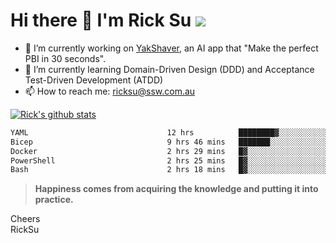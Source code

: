 # Hi there 👋 I'm Rick Su ![](https://komarev.com/ghpvc/?username=ricksu978)
<!--
**ricksu978/ricksu978** is a ✨ _special_ ✨ repository because its `README.md` (this file) appears on your GitHub profile.

Here are some ideas to get you started:
-->
- 🔭 I’m currently working on [YakShaver](https://yakshaver.ai/), an AI app that "Make the perfect PBI in 30 seconds".
- 🌱 I’m currently learning Domain-Driven Design (DDD) and Acceptance Test-Driven Development (ATDD)
- 📫 How to reach me: ricksu@ssw.com.au
<!--
- 👯 I’m looking to collaborate on ...
- 🤔 I’m looking for help with ...
- 💬 Ask me about ...
-->
<!--
- 😄 Pronouns: ...
- ⚡ Fun fact: ...
-->
[![Rick's github stats](https://github-readme-stats.vercel.app/api?username=ricksu978&theme=dark)](https://github.com/ricksu978/ricksu978)

<!--START_SECTION:waka-->

```txt
YAML                               12 hrs          ████████▓░░░░░░░░░░░░░░░░   34.46 %
Bicep                              9 hrs 46 mins   ███████░░░░░░░░░░░░░░░░░░   28.04 %
Docker                             2 hrs 29 mins   █▓░░░░░░░░░░░░░░░░░░░░░░░   07.14 %
PowerShell                         2 hrs 25 mins   █▓░░░░░░░░░░░░░░░░░░░░░░░   06.96 %
Bash                               2 hrs 18 mins   █▓░░░░░░░░░░░░░░░░░░░░░░░   06.63 %
```

<!--END_SECTION:waka-->

> **Happiness comes from acquiring the knowledge and putting it into practice.**

Cheers  
RickSu 
